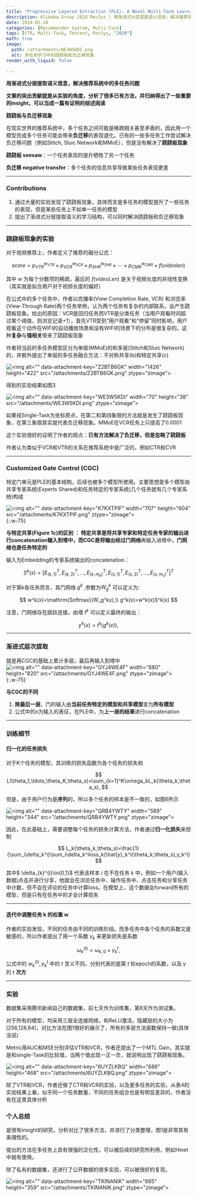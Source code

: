 ```yaml
---
title: "Progressive Layered Extraction (PLE): A Novel Multi-Task Learning (MTL) Model for Personalized Recommendations"
description: Alibaba Group 2020 RecSys | 用渐进式分层提取语义信息，解决推荐系统中的多任务问题
date: 2024-05-20
categories: [Recommender System, Multi-Task]
tags: [CTR, Multi-Task, Tencent, RecSys, "2020"]
math: true
image:
  path: /attachments/WE3W5KDI.png
  alt: 多任务学习中的跷跷板和负迁移现象
render_with_liquid: false

---
```

**用渐进式分层提取语义信息，解决推荐系统中的多任务问题**

**文章的突出贡献就是从实验的角度，分析了很多已有方法，并归纳得出了一些重要的insight，可以当成一篇有证明的综述阅读**

**跷跷板与负迁移现象**

在现实世界的推荐系统中，多个任务之间可能是稀疏相关甚至矛盾的，因此用一个模型完成多个任务可能会带来**负迁移**的表现退化。已有的一些多任务工作尝试解决负迁移问题（例如Stitch, Sluic Network和MMoE），但是没有解决了**跷跷板现象**

**跷跷板 seesaw**：一个任务表现的提升牺牲了另一个任务

**负迁移 negative transfer**：多个任务的信息共享导致某些任务表现更差

***

### Contributions

1.  通过大量的实验发现了跷跷板现象，具体而言是多任务的模型提升了一些任务的表现，但是某些任务上不如单一任务的模型
2.  提出了渐进式分层提取语义的学习结构，可以同时解决跷跷板和负迁移现象

***

### 跷跷板现象的实验

对于视频推荐上，作者定义了推荐的融分公式：

$$
score=p_{VTR}^{w_{VTR}}\times p_{VCR}^{w_{VCR}}\times p_{SHR}^{w_{SHR}}\times\cdots\times p_{CMR}^{w_{CMR}}\times f(video len)
$$

其中 $w$ 为每个分数项的稀疏，最后的 $f(videoLen)$ 是关于视频长度的非线性变换（其实就是拟合用户对于视频长度的偏好）

在公式中的多个任务中，作者以完播率(View Completion Rate, VCR) 和浏览率 (View-Through Rate)两个任务举例，认为两个任务有复杂的内部联系，会产生跷跷板现象。给出的原因：VCR是回归任务而VTR是分类任务（当用户观看时间超过某个阈值，则浏览记录+1），首先VTR受到“用户观看”和“停留”同时影响，用户观看这个动作在WIFI的自动播放场景和没有WIFI的场景下的分布是很复杂的。这种**复杂**与**强相关**带来了跷跷板现象

作者将当前的多任务模型区分为单层(MMoE)的和多层(Stitch和Sluic Network)的，并额外提出了单层的多任务融合方法：不对称共享(b)和特定共享(c)

![\<img alt="" data-attachment-key="Z2BTB6GK" width="1426" height="422" src="/attachments/Z2BTB6GK.png" ztype="zimage">](/attachments/Z2BTB6GK.png)

得到的实验结果如图3

![\<img alt="" data-attachment-key="WE3W5KDI" width="70" height="38" src="/attachments/WE3W5KDI.png" ztype="zimage">](/attachments/WE3W5KDI.png)

如果视Single-Task为坐标原点，在第二和第四象限的方法就是发生了跷跷板现象，在第三象限其实就代表负迁移现象。MMoE在VCR任务上只提高了0.0001

这个实验很好的证明了作者的观点：**已有方法解决了负迁移，但是忽略了跷跷板**

作者认为类似于VCR和VTR的关系在推荐系统中是广泛的，例如CTR和CVR

***

### **Customized Gate Control (CGC)**

特定门单元是PLE的基本结构，后续也被多个模型所使用。主要思想是多个模型由共享专家系统(Experts Shared)和任务特定的专家系统(几个任务就有几个专家系统)构成

![\<img alt="" data-attachment-key="K7KXTPIF" width="707" height="604" src="/attachments/K7KXTPIF.png" ztype="zimage">](/attachments/K7KXTPIF.png){:.w-75}

**与特定共享(Figure 1c)的区别 **： 特定共享是将共享专家和特定任务专家的输出进行concatenation输入到塔中，而CGC是将输出经过**门网络**再输入进塔中，**门网络也是任务特定的**

输入为Embedding的专家系统输出的concatenation：

$$
S^k(x)=[E_{(k,1)}^T,E_{(k,2)}^T,\ldots,E_{(k,m_k)}^T,E_{(s,1)}^T,E_{(s,2)}^T,\ldots,E_{(s,m_s)}^T]^T
$$

对于第k各任务而言，其门网络 $g^k$ ,参数为$W_g^k$ 可以定义为:

$$
w^k(x)=\mathrm{Softmax}(W_g^kx),\\
g^k(x)=w^k(x)S^k(x)
$$

注意，门网络存在跳跃连接。由塔 $t^k$ 可以定义最终的输出：

$$
y^k(x)=t^k(g^k(x)),
$$

***

### **渐进式层次提取**

就是再CGC的基础上累计多层，最后再输入到塔中
![\<img alt="" data-attachment-key="GYJ4WE4F" width="880" height="820" src="/attachments/GYJ4WE4F.png" ztype="zimage">](/attachments/GYJ4WE4F.png){:.w-75}

**与CGC的不同**

1.  **除最后一层**，门的输入由**当前任务特定的模型和共享模型**变为**所有模型**
2.  公式中的x为输入的表征，在PLE中，为**上一层的结果**进行concatenation

***

### **训练细节**

#### **归一化的任务损失**

对于K个任务的模型，其训练的损失函数为各个任务的损失和

$$
L(\theta_1,\ldots,\theta_K,\theta_s)=\sum_{k=1}^K\omega_kL_k(\theta_k,\theta_s),
$$

但是，由于用户行为是**序列**的，所以多个任务的样本是不一致的，如图6所示

![\<img alt="" data-attachment-key="QRB4YWTY" width="589" height="344" src="/attachments/QRB4YWTY.png" ztype="zimage">](/attachments/QRB4YWTY.png)

因此，在此基础上，需要调整每个任务的损失计算方法，作者通过**归一化损失**来控制

$$
L_k(\theta_k,\theta_s)=\frac{1}{\sum_i\delta_k^i}\sum_i\delta_k^iloss_k(\hat{y}_k^i(\theta_k,\theta_s),y_k^i)
$$

其中$ \delta_{k}^{i}\in\{0,1\}$ 代表该样本 $i$ 在不在任务 $k$ 中，例如一个用户(输入数据)点击并进行分享，他就会在浏览任务中、操作任务中、点击任务和分享任务中计数，但不会在评论的任务中计算loss。在模型上，这个数据会forward所有的模型，但是只有在任务中的才会计算损失

***

#### **迭代中调整任务 k 的权重 w**

作者的实验发现，不同的任务由不同的训练阶段。而多任务中各个任务的系数又是敏感的，所以作者提出了用一个系数 $\gamma_k$ 来更新损失是系数

$$
\omega_k^{(t)}=\omega_{k,0}\times\gamma_k^t,
$$

公式中的 $w_k^{(t)},\gamma_k^t$ 中的 $t$ 含义不同，分别代表的是第 $t$ 轮epoch的系数，以及 $\gamma$ 的 $t$ **次方**

***

### **实验**

数据集采用腾讯新闻自己的数据集，前七天作为训练集，第8天作为测试集。

对于所有的模型，均采用三层全连接网络，和ReLU激活，隐藏层的大小为\[256,128,64]，对比方法在图1很好的展示了，所有的多层方法层数保持一致(具体没说)

Metric用AUC和MSE分别评估VTR和VCR，作者还提出了一个MTL Gain，其实就是和single-Task的比较值，当两个值出现一正一负，就说明出现了跷跷板现象。

![\<img alt="" data-attachment-key="6UYZLKBQ" width="686" height="468" src="/attachments/6UYZLKBQ.png" ztype="zimage">](/attachments/6UYZLKBQ.png)

除了VTR和VCR，作者还做了CTR和VCR的实验，以及更多任务的实验，从表4的实验结果上看，似乎同一个任务数量，不同的任务组合也是有明显差异的，作者没有在这里具体分析

### **个人总结**

是很有insight的研究，分析对比了很多方法，并进行了分类整理，图1是非常具有条理性的。

提出的方法在多任务上具有很强的泛化性，可以被后续的研究所利用，例如Hinet中就有使用。

除了私有的数据集，还进行了公开数据的很多实验，可以被很好的复现。

![\<img alt="" data-attachment-key="TKINANIK" width="665" height="359" src="/attachments/TKINANIK.png" ztype="zimage">](/attachments/TKINANIK.png)
